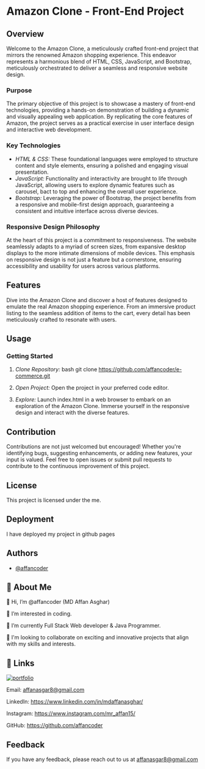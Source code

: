 # Amazon Clone - Front-End Project

## Overview

Welcome to the Amazon Clone, a meticulously crafted front-end project that mirrors the renowned Amazon shopping experience. This endeavor represents a harmonious blend of HTML, CSS, JavaScript, and Bootstrap, meticulously orchestrated to deliver a seamless and responsive website design.

### Purpose

The primary objective of this project is to showcase a mastery of front-end technologies, providing a hands-on demonstration of building a dynamic and visually appealing web application. By replicating the core features of Amazon, the project serves as a practical exercise in user interface design and interactive web development.

### Key Technologies

- *HTML & CSS:* These foundational languages were employed to structure content and style elements, ensuring a polished and engaging visual presentation.
- *JavaScript:* Functionality and interactivity are brought to life through JavaScript, allowing users to explore dynamic features such as carousel, bact to top and enhancing the overall user experience.
- *Bootstrap:* Leveraging the power of Bootstrap, the project benefits from a responsive and mobile-first design approach, guaranteeing a consistent and intuitive interface across diverse devices.

### Responsive Design Philosophy

At the heart of this project is a commitment to responsiveness. The website seamlessly adapts to a myriad of screen sizes, from expansive desktop displays to the more intimate dimensions of mobile devices. This emphasis on responsive design is not just a feature but a cornerstone, ensuring accessibility and usability for users across various platforms.

## Features

Dive into the Amazon Clone and discover a host of features designed to emulate the real Amazon shopping experience. From an immersive product listing to the seamless addition of items to the cart, every detail has been meticulously crafted to resonate with users.

## Usage

### Getting Started

1. *Clone Repository:*
   bash
   git clone https://github.com/affancoder/e-commerce.git
   

2. *Open Project:*
   Open the project in your preferred code editor.

3. *Explore:*
   Launch index.html in a web browser to embark on an exploration of the Amazon Clone. Immerse yourself in the responsive design and interact with the diverse features.

## Contribution

Contributions are not just welcomed but encouraged! Whether you're identifying bugs, suggesting enhancements, or adding new features, your input is valued. Feel free to open issues or submit pull requests to contribute to the continuous improvement of this project.

## License

This project is licensed under the me.

## Deployment

I have deployed my project in github pages


## Authors

- [@affancoder](https://github.com/affancoder)


## 🚀 About Me
👋 Hi, I’m @affancoder (MD Affan Asghar)

👀 I’m interested in coding.
 
🌱 I’m currently Full Stack Web developer & Java Programmer.

💞️ I'm looking to collaborate on exciting and innovative projects that align with my skills and interests.


## 🔗 Links
[![portfolio](https://img.shields.io/badge/my_portfolio-000?style=for-the-badge&logo=ko-fi&logoColor=white)](https://affancoder.github.io/Portfolio_Website/)

Email: affanasgar8@gmail.com

LinkedIn: https://www.linkedin.com/in/mdaffanasghar/

Instagram: https://www.instagram.com/mr_affan15/

GitHub: https://github.com/affancoder
## Feedback

If you have any feedback, please reach out to us at affanasgar8@gmail.com
